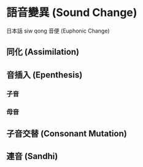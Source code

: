# 語音變異 (Sound Change)

日本話 siw qong 音便 (Euphonic Change)

## 同化 (Assimilation)

## 音插入 (Epenthesis)

### 子音

### 母音

## 子音交替 (Consonant Mutation)

## 連音 (Sandhi)
